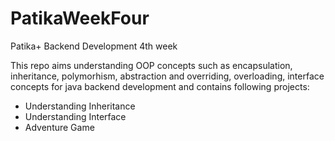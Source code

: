# PatikaWeekFour

Patika+ Backend Development 4th week

This repo aims understanding OOP concepts such as encapsulation, inheritance, polymorhism, abstraction and
overriding, overloading, interface concepts for java backend development and contains following projects:
- Understanding Inheritance
- Understanding Interface
- Adventure Game
